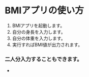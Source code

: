 # BMIアプリの使い方
1. BMIアプリを起動します。
1. 自分の身長を入力します。
1. 自分の体重を入力します。
1. 実行すればBMI値が出力されます。
### 二人分入力することもできます。
-
